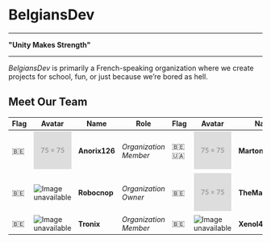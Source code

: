 # BelgiansDev
---

**"Unity Makes Strength"**

---

_BelgiansDev_ is primarily a French-speaking organization where we create projects for school, fun, or just because we’re bored as hell.

## Meet Our Team

| Flag | Avatar | Name | Role | Flag | Avatar | Name | Role |
|---|---|---|---|---|---|---|---|
| 🇧🇪 | <img src="https://github.com/BelgiansDev/.github/blob/main/images/placeholder.png" height="75px" alt="Image unavailable"> | **Anorix126** | *Organization Member* | 🇧🇪 🇺🇦 | <img src="https://github.com/BelgiansDev/.github/blob/main/images/placeholder.png" height="75px" alt="Image unavailable"> | **Martonissss** | *Organization Member* |
| 🇧🇪 | <img src="https://github.com/BelgiansDev/.github/blob/main/images/robocnop.png" height="75px" alt="Image unavailable"> | **Robocnop** | *Organization Owner* | 🇧🇪 | <img src="https://github.com/BelgiansDev/.github/blob/main/images/placeholder.png" height="75px" alt="Image unavailable"> | **TheMagnumBE** | *Organization Member* |
| 🇧🇪 | <img src="https://github.com/BelgiansDev/.github/blob/main/images/tronix.jpg" height="75px" alt="Image unavailable"> | **Tronix** | *Organization Member* | 🇧🇪 | <img src="https://github.com/BelgiansDev/.github/blob/main/images/xenolan.jpg" height="75px" alt="Image unavailable"> | **XenoI4n** | *Organization Member* |
